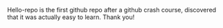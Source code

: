 Hello-repo is the first github repo after a github crash course, discovered that it was actually easy to learn. Thank you!
